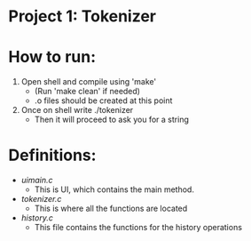 Project 1: Tokenizer
====================

# How to run:
1. Open shell and compile using 'make'
   * (Run 'make clean' if needed)
   * .o files should be created at this point
1. Once on shell write ./tokenizer
   * Then it will proceed to ask you for a string

# Definitions:
 *  *uimain.c*
    * This is UI, which contains the main method.
 *  *tokenizer.c*
    * This is where all the functions are located
 *  *history.c*
    * This file contains the functions for the history operations
  
  
  
